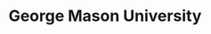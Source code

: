 ---
facebook: http://facebook.com/georgemason
logohandle: gmu_edu
sort: george_mason
title: George Mason University
twitter: georgemasonu
website: https://www2.gmu.edu/
wikipedia: https://en.wikipedia.org/wiki/George_Mason_University
---